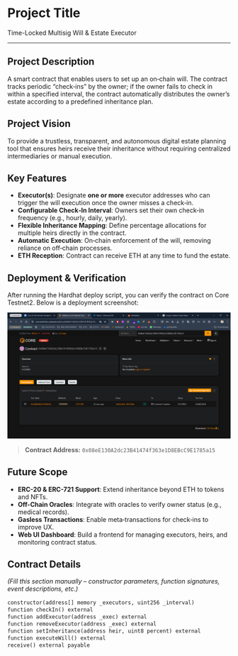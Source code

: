 # Project Title

Time-Locked Multisig Will & Estate Executor

---

## Project Description

A smart contract that enables users to set up an on‑chain will. The contract tracks periodic “check‑ins” by the owner; if the owner fails to check in within a specified interval, the contract automatically distributes the owner’s estate according to a predefined inheritance plan.

## Project Vision

To provide a trustless, transparent, and autonomous digital estate planning tool that ensures heirs receive their inheritance without requiring centralized intermediaries or manual execution.

## Key Features

* **Executor(s)**: Designate **one or more** executor addresses who can trigger the will execution once the owner misses a check‑in.
* **Configurable Check‑In Interval**: Owners set their own check‑in frequency (e.g., hourly, daily, yearly).
* **Flexible Inheritance Mapping**: Define percentage allocations for multiple heirs directly in the contract.
* **Automatic Execution**: On‑chain enforcement of the will, removing reliance on off‑chain processes.
* **ETH Reception**: Contract can receive ETH at any time to fund the estate.

## Deployment & Verification

After running the Hardhat deploy script, you can verify the contract on Core Testnet2. Below is a deployment screenshot:

![Deployment Screenshot](./images/deploy.png)

> **Contract Address:** `0x08eE130A2dc23B41474f363e1D8EBcC9E1785a15`

## Future Scope

* **ERC-20 & ERC-721 Support**: Extend inheritance beyond ETH to tokens and NFTs.
* **Off-Chain Oracles**: Integrate with oracles to verify owner status (e.g., medical records).
* **Gasless Transactions**: Enable meta‑transactions for check‑ins to improve UX.
* **Web UI Dashboard**: Build a frontend for managing executors, heirs, and monitoring contract status.

## Contract Details

*(Fill this section manually – constructor parameters, function signatures, event descriptions, etc.)*

```
constructor(address[] memory _executors, uint256 _interval)
function checkIn() external
function addExecutor(address _exec) external
function removeExecutor(address _exec) external
function setInheritance(address heir, uint8 percent) external
function executeWill() external
receive() external payable
```
